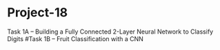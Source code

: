 # Project-18

Task 1A – Building a Fully Connected 2-Layer Neural Network to Classify Digits
#Task 1B – Fruit Classification with a CNN

